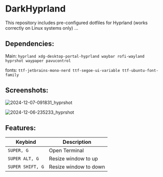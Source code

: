 # DarkHyprland
This repository includes pre-configured dotfiles for Hyprland (works correctly on Linux systems only) ...

## Dependencies:
Main:  `hyprland xdg-desktop-portal-hyprland waybar rofi-wayland hyprshot waypaper pavucontrol`

fonts: `ttf-jetbrains-mono-nerd ttf-segoe-ui-variable ttf-ubuntu-font-family`

## Screenshots:

![2024-12-07-091831_hyprshot](https://github.com/user-attachments/assets/6d553f8f-0621-40a4-a5f9-7dbbd5f26b0f)

![2024-12-06-235233_hyprshot](https://github.com/user-attachments/assets/691660ad-06ae-4d98-aa26-d7247b652e3a)

## Features:
| Keybind | Description |
| --- | --- |
| `SUPER, G` | Open Terminal |
| `SUPER ALT, G` | Resize window to up |
| `SUPER SHIFT, G` | Resize window to down |
